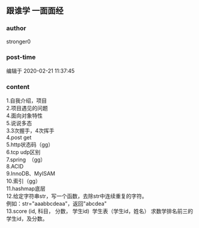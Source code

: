 ## 跟谁学 一面面经
### author 
stronger0
### post-time 

编辑于  2020-02-21 11:37:45
### content 
<div class="post-topic-des nc-post-content">
 <div>
  1.自我介绍，项目
 </div>
 <div>
  2.项目遇见的问题
 </div>
 <div>
  4.面向对象特性
 </div>
 <div>
  5.说说多态
 </div>
 <div>
  3.3次握手，4次挥手
 </div>
 <div>
  4.post get
 </div>
 <div>
  5.http状态码（gg）
 </div>
 <div>
  6.tcp udp区别
 </div>
 <div>
  7.spring  （gg）
 </div>
 <div>
  8.ACID
 </div>
 <div>
  9.InnoDB、MyISAM
 </div>
 <div>
  10.索引（gg）
 </div>
 <div>
  11.hashmap底层
 </div>
 <div>
  12.给定字符串str，写一个函数，去除str中连续重复的字符。
  <br/>
  例如：str="aaabbcdeaa"，返回"abcdea"
  <br/>
 </div>
 <div>
  13.score (id, 科目， 分数， 学生id)  学生表（学生id，姓名） 求数学排名前三的学生id，及分数。
 </div>
 <div>
  <br/>
 </div>
 <div>
  <br/>
 </div>
</div>
